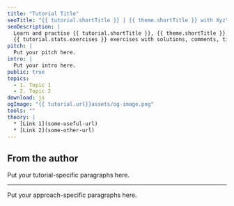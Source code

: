 ```yaml
---
title: "Tutorial Title"
seoTitle: "{{ tutorial.shortTitle }} | {{ theme.shortTitle }} with Xyz"
seoDescription: |
  Learn and practise {{ tutorial.shortTitle }}, {{ theme.shortTitle }}, and Xyz online!
  {{ tutorial.stats.exercises }} exercises with solutions, comments, tips and tricks.
pitch: |
  Put your pitch here.
intro: |
  Put your intro here.
public: true
topics:
  - 1. Topic 1
  - 2. Topic 2
download: js
ogImage: "{{ tutorial.url}}assets/og-image.png"
tools: ""
theory: |
  * [Link 1](some-useful-url)
  * [Link 2](some-other-url)
---
```


## From the author

Put your tutorial-specific paragraphs here.

---

Put your approach-specific paragraphs here.
